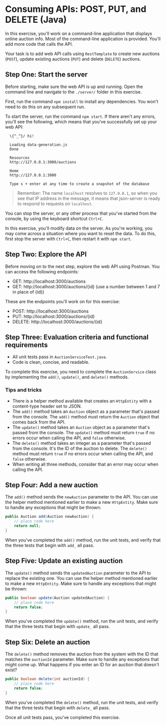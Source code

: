 # Consuming APIs: POST, PUT, and DELETE (Java)

In this exercise, you'll work on a command-line application that displays online auction info. Most of the command-line application is provided. You'll add more code that calls the API.

Your task is to add web API calls using `RestTemplate` to create new auctions (`POST`), update existing auctions (`PUT`) and delete (`DELETE`) auctions.

## Step One: Start the server

Before starting, make sure the web API is up and running. Open the command line and navigate to the `./server/` folder in this exercise.

First, run the command `npm install` to install any dependencies. You won't need to do this on any subsequent run.

To start the server, run the command `npm start`. If there aren't any errors, you'll see the following, which means that you've successfully set up your web API:

```shell
  \{^_^}/ hi!

  Loading data-generation.js
  Done

  Resources
  http://127.0.0.1:3000/auctions

  Home
  http://127.0.0.1:3000

  Type s + enter at any time to create a snapshot of the database
```

> Remember: The name `localhost` resolves to `127.0.0.1`, so when you see that IP address in the message, it means that json-server is ready to respond to requests on `localhost`.

You can stop the server, or any other process that you've started from the console, by using the keyboard shortcut `Ctrl+C`.

In this exercise, you'll modify data on the server. As you're working, you may come across a situation where you want to reset the data. To do this, first stop the server with `Ctrl+C`, then restart it with `npm start`.

## Step Two: Explore the API

Before moving on to the next step, explore the web API using Postman. You can access the following endpoints:

- GET: http://localhost:3000/auctions
- GET: http://localhost:3000/auctions/{id} (use a number between 1 and 7 in place of {id})

These are the endpoints you'll work on for this exercise:

- POST: http://localhost:3000/auctions
- PUT: http://localhost:3000/auctions/{id}
- DELETE: http://localhost:3000/auctions/{id}

## Step Three: Evaluation criteria and functional requirements

* All unit tests pass in `AuctionServiceTest.java`.
* Code is clean, concise, and readable.

To complete this exercise, you need to complete the `AuctionService` class by implementing the `add()`, `update()`, and `delete()` methods.

### Tips and tricks

* There is a helper method available that creates an `HttpEntity` with a content-type header set to JSON.
* The `add()` method takes an `Auction` object as a parameter that's passed from the console. The `add()` method must return the `Auction` object that comes back from the API.
* The `update()` method takes an `Auction` object as a parameter that's passed from the console. The `update()` method must return `true` if no errors occur when calling the API, and `false` otherwise.
* The `delete()` method takes an integer as a parameter that's passed from the console. It's the ID of the auction to delete. The `delete()` method must return `true` if no errors occur when calling the API, and `false` otherwise.
* When writing all three methods, consider that an error may occur when calling the API.

## Step Four: Add a new auction

The `add()` method sends the `newAuction` parameter to the API. You can use the helper method mentioned earlier to make a new `HttpEntity`. Make sure to handle any exceptions that might be thrown:

```java
public Auction add(Auction newAuction) {
    // place code here
    return null;
}
```

When you've completed the `add()` method, run the unit tests, and verify that the three tests that begin with `add_` all pass.

## Step Five: Update an existing auction

The `update()` method sends the `updatedAuction` parameter to the API to replace the existing one. You can use the helper method mentioned earlier to make a new `HttpEntity`. Make sure to handle any exceptions that might be thrown:

```java
public boolean update(Auction updatedAuction) {
    // place code here
    return false;
}
```

When you've completed the `update()` method, run the unit tests, and verify that the three tests that begin with `update_` all pass.

## Step Six: Delete an auction

The `delete()` method removes the auction from the system with the ID that matches the `auctionId` parameter. Make sure to handle any exceptions that might come up. What happens if you enter an ID for an auction that doesn't exist?

```java
public boolean delete(int auctionId) {
    // place code here
    return false;
}
```

When you've completed the `delete()` method, run the unit tests, and verify that the three tests that begin with `delete_` all pass.

Once all unit tests pass, you've completed this exercise.
